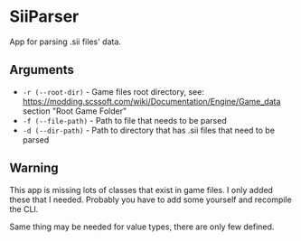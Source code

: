 ﻿# SiiParser

App for parsing .sii files' data.

## Arguments

 - ```-r (--root-dir)``` - Game files root directory, see: https://modding.scssoft.com/wiki/Documentation/Engine/Game_data section "Root Game Folder"
 - ```-f (--file-path)``` - Path to file that needs to be parsed
 - ```-d (--dir-path)``` - Path to directory that has .sii files that need to be parsed

## Warning

This app is missing lots of classes that exist in game files. I only added these that I needed. Probably you have to add some yourself and recompile the CLI.

Same thing may be needed for value types, there are only few defined.